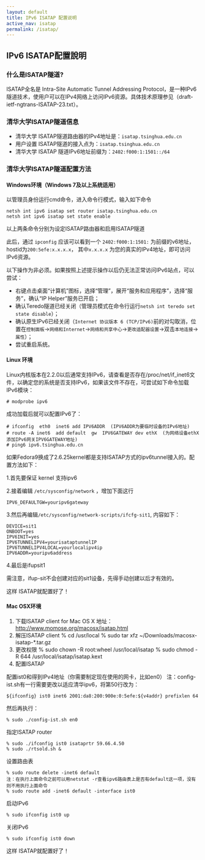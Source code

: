 ```yaml
---
layout: default 
title: IPv6 ISATAP 配置说明
active_nav: isatap
permalink: /isatap/
---
```


## IPv6 ISATAP配置說明

###  什么是ISATAP隧道?

ISATAP全名是 Intra-Site Automatic Tunnel Addressing Protocol，是一种IPv6隧道技术，使用户可以在IPv4网络上访问IPv6资源。具体技术原理参见（draft-ietf-ngtrans-ISATAP-23.txt）。

### 清华大学ISATAP隧道信息

- 清华大学 ISATAP隧道路由器的IPv4地址是：`isatap.tsinghua.edu.cn`
- 用户设置 ISATAP隧道的接入点为：`isatap.tsinghua.edu.cn`
- 清华大学 ISATAP 隧道IPv6地址前缀为：`2402:f000:1:1501::/64`

### 清华大学ISATAP隧道配置方法

#### Windows环境（Windows 7及以上系统适用）

以管理员身份运行cmd命令，进入命令行模式，输入如下命令

```
netsh int ipv6 isatap set router isatap.tsinghua.edu.cn
netsh int ipv6 isatap set state enable
```

以上两条命令分别为设定ISATAP路由器和启用ISATAP隧道

此后，通过 `ipconfig` 应该可以看到一个 `2402:f000:1:1501:` 为前缀的v6地址，hostid为`200:5efe:x.x.x.x`， 其中`x.x.x.x` 为您的真实的IPv4地址，即可访问IPv6资源。

以下操作为非必须。如果按照上述提示操作以后仍无法正常访问IPv6站点，可以尝试：
+ 右键点击桌面“计算机”图标，选择“管理”，展开“服务和应用程序”，选择“服务”，确认“IP Helper”服务已开启；
+ 确认Teredo隧道已经关闭（管理员模式在命令行运行`netsh int teredo set state disable`）；
+ 确认原生IPv6已经关闭（`Internet 协议版本 6 (TCP/IPv6)`前的对勾取消，位置在`控制面板`→`网络和Internet`→`网络和共享中心`→`更改适配器设置`→双击`本地连接`→`属性`）；
+ 尝试重启系统。

#### Linux 环境

Linux内核版本在2.2.0以后通常支持IPv6，请查看是否存在/proc/net/if_inet6文件，以确定您的系统是否支持IPv6，如果该文件不存在，可尝试如下命令加载IPv6模块：

```
# modprobe ipv6
```

成功加载后就可以配置IPv6了：

```
# ifconfig  eth0  inet6 add IPV6ADDR  (IPV6ADDR为要临时设备的IPv6地址)
# route -A inet6  add default  gw  IPV6GATEWAY dev ethX  (为网络设备ethX添加IPv6网关IPV6GATEWAY地址)
# ping6 ipv6.tsinghua.edu.cn
```

如果Fedora9换成了2.6.25kernel都是支持ISATAP方式的ipv6tunnel接入的。配置方法如下：


 1.首先要保证 kernel 支持ipv6

 2.接着编辑 `/etc/sysconfig/network` ，增加下面这行

```
IPV6_DEFAULTGW=youripv6gateway
```

 3.然后再编辑`/etc/sysconfig/network-scripts/ifcfg-sit1`, 内容如下：

```
DEVICE=sit1
ONBOOT=yes
IPV6INIT=yes
IPV6TUNNELIPV4=yourisataptunnelIP
IPV6TUNNELIPV4LOCAL=yourlocalipv4ip
IPV6ADDR=youripv6address
```

 4.最后是ifupsit1

需注意，ifup-sit不会创建对应的sit1设备，先得手动创建以后才有效的。

这样 ISATAP就配置好了！

#### Mac OSX环境

1. 下载ISATAP client for Mac OS X
地址：http://www.momose.org/macosx/isatap.html
2. 解压ISATAP client
% cd /usr/local
% sudo tar xfz ~/Downloads/macosx-isatap-*.tar.gz
3. 更改权限
% sudo chown -R root:wheel /usr/local/isatap
% sudo chmod -R 644 /usr/local/isatap/isatap.kext
4. 配置ISATAP

配置ist0和得到IPv4地址（你需要制定现在使用的网卡，比如en0）
注：config-ist.sh有一行需要更改以适应清华ipv6，将第50行改为：

```
${ifconfig} ist0 inet6 2001:da8:200:900e:0:5efe:${v4addr} prefixlen 64
```

然后再执行：

```
% sudo ./config-ist.sh en0
```

指定ISATAP router

```
% sudo ./ifconfig ist0 isataprtr 59.66.4.50
% sudo ./rtsold.sh &
```

设置路由表

```
% sudo route delete -inet6 default
注：在执行上面命令之前可以用netstat -r查看ipv6路由表上是否有default这一项，没有则不用执行上面命令
% sudo route add -inet6 default -interface ist0
```

启动IPv6

```
% sudo ifconfig ist0 up
```

关闭IPv6

```
% sudo ifconfig ist0 down
```

这样 ISATAP就配置好了！ 
